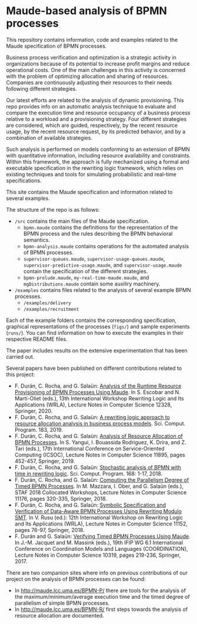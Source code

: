 # Maude-based analysis of BPMN processes

This repository contains information, code and examples related to the Maude specification of BPMN processes.

Business process verification and optimization is a strategic activity in organizations
because of its potential to increase profit margins and reduce
operational costs. One of the main challenges in this activity is
concerned with the problem of optimizing allocation and sharing of
resources.  Companies are continuously adjusting their resources to their needs
following different strategies.

Our latest efforts are related to the analysis of dynamic provisioning.
This repo provides info on an automatic analysis technique to
evaluate and compare the execution time and resource occupancy of a business
process relative to a workload and a provisioning strategy.
Four different strategies are considered, which are guided, respectively,
by the recent resource usage, by the recent resource request, by its
predicted behavior, and by a combination of available strategies.

Such analysis is performed on models conforming to an extension of BPMN with
quantitative information, including resource availability and constraints.
Within this framework, the approach is fully mechanized using a formal and 
executable specification in the rewriting logic framework, which relies on
existing techniques and tools for simulating probabilistic and real-time
specifications.

This site contains the Maude specification and information related to several examples.

The structure of the repo is as follows:

- `/src` contains the main files of the Maude specification.
  - `bpmn.maude` contains the definitions for the representation of the BPMN
      process and the rules describing the BPMN behavioral semantics.
  - `bpmn-analysis.maude`	contains operations for the automated analysis of BPMN processes.
  - `supervisor-queues.maude`, `supervisor-usage-queues.maude`, `supervisor-predictive-usage.maude`, and `supervisor-usage.maude` contain the specification of the different strategies.
  - `bpmn-prelude.maude`, `my-real-time-maude.maude`, and `mgDistributions.maude`	contain some auxiliry machinery.
- `/examples` contains files related to the analysis of several example BPMN processes.
  - `/examples/delivery`
  - `/examples/recruitment`

Each of the example folders contains the corresponding specification, graphical representations of the processes (`figs/`) and sample experiments (`runs/`).
You can find information on how to execute the examples in their respective README files.

The paper includes results on the extensive experimentation that has been
carried out.

Several papers have been published on different contributions related to this project:
- F. Durán, C. Rocha, and G. Salaün:
[Analysis of the Runtime Resource Provisioning of BPMN Processes Using Maude](https://doi.org/10.1007/978-3-030-63595-4_3).
In S. Escobar and N. Martí-Oliet (eds.),
13th International Workshop Rewriting Logic and Its Applications (WRLA), Lecture Notes in Computer Science 12328, Springer, 2020.
- F. Durán, C. Rocha, and G. Salaün:
[A rewriting logic approach to resource allocation analysis in business process models](https://doi.org/10.1016/j.scico.2019.102303). Sci. Comput. Program. 183, 2019.
- F. Durán, C. Rocha, and G. Salaün:
[Analysis of Resource Allocation of BPMN Processes](https://doi.org/10.1007/978-3-030-33702-5_35).
In S. Yangui, I. Bouassida Rodriguez, K. Drira, and Z. Tari (eds.),
17th International Conference on Service-Oriented Computing (ICSOC), Lecture Notes in Computer Science 11895, pages 452-457, Springer, 2019.
- F. Durán, C. Rocha, and G. Salaün:
[Stochastic analysis of BPMN with time in rewriting logic](https://doi.org/10.1016/j.scico.2018.08.007). Sci. Comput. Program. 168: 1-17, 2018.
- F. Durán, C. Rocha, and G. Salaün:
[Computing the Parallelism Degree of Timed BPMN Processes](https://doi.org/10.1007/978-3-030-04771-9_24).
In 	M. Mazzara, I. Ober, and G. Salaün (eds.),
STAF 2018 Collocated Workshops, Lecture Notes in Computer Science 11176, pages 320-335, Springer, 2018.
- F. Durán, C. Rocha, and G. Salaün: [Symbolic Specification and Verification of Data-Aware BPMN Processes Using Rewriting Modulo SMT](https://doi.org/10.1007/978-3-319-99840-4_5). In V. Rusu (ed.): 12th International Workshop on Rewriting Logic and Its Applications (WRLA), Lecture Notes in Computer Science 11152, pages 76-97, Springer, 2018.
- F. Durán and G. Salaün: [Verifying Timed BPMN Processes Using Maude](https://doi.org/10.1007/978-3-319-59746-1_12). In J.-M. Jacquet and M. Massink (eds.), 19th IFIP WG 6.1 International Conference on Coordination Models and Languages (COORDINATION), Lecture Notes in Computer Science 10319, pages 219-236, Springer, 2017.

There are two companion sites where info on previous contributions of our project on the analysis of BPMN processes can be found:
- In http://maude.lcc.uma.es/BPMN-P/ there are tools for the analysis of
the maximum/minimum/average execution time and the timed degree of parallelism of simple BPMN processes.
- In http://maude.lcc.uma.es/BPMN-R/ first steps towards the analysis of resource allocation are documented.
